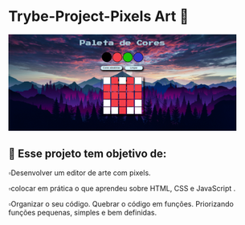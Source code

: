 # Trybe-Project-Pixels Art 🎨️


<img src="https://github.com/WilliamNunes905/Projeto-Pixel-Art/blob/main/Captura%20de%20tela%20de%202022-09-24%2020-58-20.png" alt="imagem.png" style="max-width: 90%;">


## 👾️ Esse projeto tem objetivo de:

▫️Desenvolver um editor de arte com pixels. <br>

▫️colocar em prática o que aprendeu sobre HTML, CSS e JavaScript .<br>

▫️Organizar o seu código. Quebrar o código em funções. Priorizando funções pequenas, simples e bem definidas. <br>



